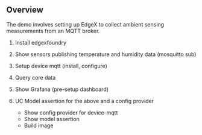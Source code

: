 ## Overview

The demo involves setting up EdgeX to collect ambient sensing measurements from an MQTT broker.

1. Install edgexfoundry 
2. Show sensors publishing temperature and humidity 
data (mosquitto sub)
2. Setup device mqtt (install, configure)
3. Query core data
4. Show Grafana (pre-setup dashboard)

5. UC Model assertion for the above and a config provider
     - Show config provider for device-mqtt
     - Show model assertion
     - Build image
